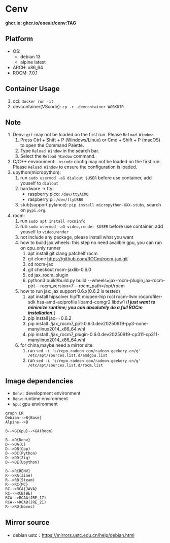 # Cenv

**ghcr.io: ghcr.io/eoeair/cenv:TAG**

## Platform
* OS: 
    * debian 13
    * alpine latest
* ARCH: x86_64
* ROCM: 7.0.1
## Container Usage
1. oci: `docker run -it`
2. devcontainer(VScode): `cp -r .devcontainer WORKDIR`

## Note
1. Denv: `git` may not be loaded on the first run. Please `Reload Window`.
    1. Press Ctrl + Shift + P (Windows/Linux) or Cmd + Shift + P (macOS) to open the Command Palette.
    2. Type `Reload Window` in the search bar.
    3. Select the `Reload Window` command.
2. C/C++ environment: `.vscode` config may not be loaded on the first run. Please `Reload Window` to ensure the configuration is loaded.
3. upython(micropython): 
    1. run `sudo usermod -aG dialout $USER` before use container, add youself to `dialout`
    2. hardware -> tty:
        * raspberry pico: `/dev/ttyACM0`
        * raspberry pi: `/dev/ttyUSB0`
    3. stub(support pylance): `pip install micropython-XXX-stubs`, search on `pypi.org`.
4. rocm: 
    1. run `sudo apt install rocminfo`
    2. run `sudo usermod -aG video,render $USER` before use container, add youself to `video`,`render`
    3. not include any package, please install what you want
    4. how to build jax wheels: this step no need availble gpu, you can run on cpu_only runner
        1. apt install git clang patchelf rocm
        2. git clone https://github.com/ROCm/rocm-jax.git
        3. cd rocm-jax
        4. git checkout rocm-jaxlib-0.6.0
        5. cd jax_rocm_plugin
        6. python3 build/build.py build --wheels=jax-rocm-plugin,jax-rocm-pjrt --rocm_version=7 --rocm_path=/opt/rocm
    5. how to run jax: jax support 0.6.x(0.6.2 is tested)
        1. apt install hipsolver hipfft miopen-hip rccl rocm-llvm rocprofiler-sdk hsa-amd-aqlprofile libamd-comgr2 libdw1  (***I just want to minimize runtime; you can absolutely do a full ROCm installation.***)
        2. pip install jax==0.6.2
        3. pip install ./jax_rocm7_pjrt-0.6.0.dev20250919-py3-none-manylinux2014_x86_64.whl
        4. pip install ./jax_rocm7_plugin-0.6.0.dev20250919-cp311-cp311-manylinux2014_x86_64.whl
    6. for china,maybe need a mirror site:
        1. run `sed -i 's/repo.radeon.com/radeon.geekery.cn/g' /etc/apt/sources.list.d/amdgpu.list`
        2. run `sed -i 's/repo.radeon.com/radeon.geekery.cn/g' /etc/apt/sources.list.d/rocm.list`
## Image dependencies
* `Denv` : development environment
* `Renv`: runtime environment
* `Gpu`: gpu environment

```mermaid
graph LR
Debian-->B{Base}
Alpine-->B

B-->G{Gpu}-->GA(Rocm)

B-->D{Denv}
D-->DA(C)
D-->DB(Cpp)
D-->DC(Python)
D-->DD(Zig)
D-->DE(Upython)

B-->R{RENV}
R-->RA(Zine)
R-->RB(Steam)
R-->RC{MC}
RC-->RCA{JAVA}
RC-->RCB(BE)
RCA-->RCAA(JRE_17)
RCA-->RCAB(JRE_21)
R-->RD(Novnc)
```

## Mirror source
* debian ustc：https://mirrors.ustc.edu.cn/help/debian.html